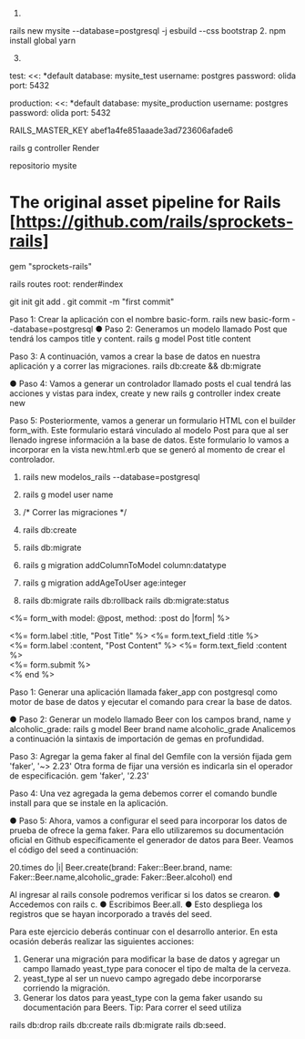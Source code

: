 1.
rails new mysite --database=postgresql -j esbuild --css bootstrap 
2.
npm install global yarn

3.
test:
  <<: *default
  database: mysite_test
  username: postgres
  password: olida
  port: 5432


production:
  <<: *default
  database: mysite_production
  username: postgres
  password: olida
  port: 5432

  

RAILS_MASTER_KEY
abef1a4fe851aaade3ad723606afade6


rails g controller Render

repositorio mysite

# The original asset pipeline for Rails [https://github.com/rails/sprockets-rails]
gem "sprockets-rails"


rails routes
root: render#index

git init
git add . 
git commit -m "first commit"



Paso 1:
Crear la aplicación con el nombre basic-form.
rails new basic-form --database=postgresql
● Paso 2:
Generamos un modelo llamado Post que tendrá los campos title y content.
rails g model Post title content

Paso 3:
A continuación, vamos a crear la base de datos en nuestra aplicación y a correr
las migraciones.
rails db:create && db:migrate

● Paso 4:
Vamos a generar un controlador llamado posts el cual tendrá las acciones y
vistas para index, create y new
rails g controller index create new

Paso 5:
Posteriormente, vamos a generar un formulario HTML con el builder
form_with. Este formulario estará vinculado al modelo Post para que al ser
llenado ingrese información a la base de datos.
Este formulario lo vamos a incorporar en la vista new.html.erb que se generó al
momento de crear el controlador.





1. rails new modelos_rails --database=postgresql
2. rails g model user name
3. /* Correr las migraciones */
4. rails db:create
5. rails db:migrate

6. rails g migration addColumnToModel column:datatype

7. rails g migration addAgeToUser age:integer
8. rails db:migrate
rails db:rollback
rails db:migrate:status



<%= form_with model: @post, method: :post do |form| %> <div> <%= form.label :title, "Post Title" %> <%= form.text_field :title %> </div> <div> <%= form.label :content, "Post Content" %> <%= form.text_field :content %> </div> <div> <%= form.submit %> </div><% end %>

Paso 1:
Generar una aplicación llamada faker_app con postgresql como motor de
base de datos y ejecutar el comando para crear la base de datos.

● Paso 2:
Generar un modelo llamado Beer con los campos brand, name y
alcoholic_grade: rails g model Beer brand name alcoholic_grade
Analicemos a continuación la sintaxis de importación de gemas en profundidad.

Paso 3:
Agregar la gema faker al final del Gemfile con la versión fijada
gem 'faker', '~> 2.23'
Otra forma de fijar una versión es indicarla sin el operador de especificación.
gem 'faker', '2.23'

Paso 4:
Una vez agregada la gema debemos correr el comando bundle install para que
se instale en la aplicación.

● Paso 5:
Ahora, vamos a configurar el seed para incorporar los datos de prueba de
ofrece la gema faker. Para ello utilizaremos su documentación oficial en Github
específicamente el generador de datos para Beer.
Veamos el código del seed a continuación:


20.times do |i|
   Beer.create(brand: Faker::Beer.brand, name: Faker::Beer.name,alcoholic_grade: Faker::Beer.alcohol)
end


Al ingresar al rails console
podremos verificar si los datos se crearon.
● Accedemos con rails c.
● Escribimos Beer.all.
● Esto despliega los registros que se hayan incorporado a través del seed.


Para este ejercicio deberás continuar con el desarrollo anterior. En esta ocasión
deberás realizar las siguientes acciones:
1. Generar una migración para modificar la base de datos y agregar un campo
llamado yeast_type para conocer el tipo de malta de la cerveza.
2. yeast_type al ser un nuevo campo agregado debe incorporarse corriendo la
migración.
3. Generar los datos para yeast_type con la gema faker usando su
documentación para Beers.
Tip: Para correr el seed utiliza 

rails db:drop 
rails db:create 
rails db:migrate 
rails db:seed.


